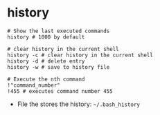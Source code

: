 # history

```shell
# Show the last executed commands
history # 1000 by default

# clear history in the current shell
history -c # clear history in the current shell
history -d # delete entry
history -w # save to history file

# Execute the nth command
!"command_number"
!455 # executes command number 455
```

- File the stores the history: `~/.bash_history`
